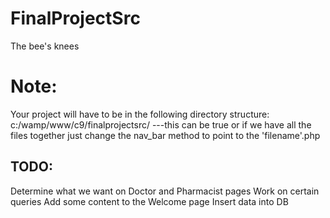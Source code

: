 # FinalProjectSrc
The bee's knees

# Note:
Your project will have to be in the following directory structure:
c:/wamp/www/c9/finalprojectsrc/
---this can be true or if we have all the files together just change the nav_bar method to point to the 'filename'.php

## TODO:
Determine what we want on Doctor and Pharmacist pages
Work on certain queries
Add some content to the Welcome page
Insert data into DB
